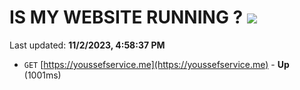 # IS MY WEBSITE RUNNING ? [![](https://img.shields.io/static/v1?label=Sponsor&message=%E2%9D%A4&logo=GitHub&color=%23fe8e86)](https://github.com/sponsors/<username>)

Last updated: **11/2/2023, 4:58:37 PM**

- `GET` [https://youssefservice.me](https://youssefservice.me) - **Up** (1001ms)
